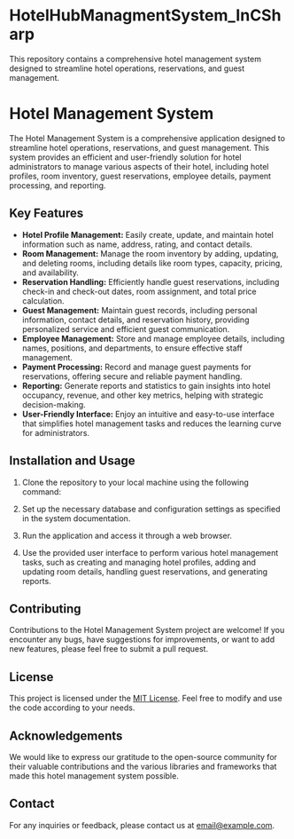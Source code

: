 # HotelHubManagmentSystem_InCSharp
This repository contains a comprehensive hotel management system designed to streamline hotel operations, reservations, and guest management. 

# Hotel Management System

The Hotel Management System is a comprehensive application designed to streamline hotel operations, reservations, and guest management. This system provides an efficient and user-friendly solution for hotel administrators to manage various aspects of their hotel, including hotel profiles, room inventory, guest reservations, employee details, payment processing, and reporting.

## Key Features

- **Hotel Profile Management:** Easily create, update, and maintain hotel information such as name, address, rating, and contact details.
- **Room Management:** Manage the room inventory by adding, updating, and deleting rooms, including details like room types, capacity, pricing, and availability.
- **Reservation Handling:** Efficiently handle guest reservations, including check-in and check-out dates, room assignment, and total price calculation.
- **Guest Management:** Maintain guest records, including personal information, contact details, and reservation history, providing personalized service and efficient guest communication.
- **Employee Management:** Store and manage employee details, including names, positions, and departments, to ensure effective staff management.
- **Payment Processing:** Record and manage guest payments for reservations, offering secure and reliable payment handling.
- **Reporting:** Generate reports and statistics to gain insights into hotel occupancy, revenue, and other key metrics, helping with strategic decision-making.
- **User-Friendly Interface:** Enjoy an intuitive and easy-to-use interface that simplifies hotel management tasks and reduces the learning curve for administrators.

## Installation and Usage

1. Clone the repository to your local machine using the following command:



2. Set up the necessary database and configuration settings as specified in the system documentation.

3. Run the application and access it through a web browser.

4. Use the provided user interface to perform various hotel management tasks, such as creating and managing hotel profiles, adding and updating room details, handling guest reservations, and generating reports.

## Contributing

Contributions to the Hotel Management System project are welcome! If you encounter any bugs, have suggestions for improvements, or want to add new features, please feel free to submit a pull request.

## License

This project is licensed under the [MIT License](https://opensource.org/licenses/MIT). Feel free to modify and use the code according to your needs.

## Acknowledgements

We would like to express our gratitude to the open-source community for their valuable contributions and the various libraries and frameworks that made this hotel management system possible.

## Contact

For any inquiries or feedback, please contact us at [email@example.com](mailto:email@example.com).


